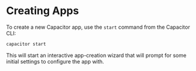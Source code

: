 # Creating Apps

To create a new Capacitor app, use the `start` command from the Capacitor CLI:

```bash
capacitor start
```

This will start an interactive app-creation wizard that will prompt for some initial settings
to configure the app with.
